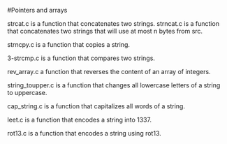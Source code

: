 #Pointers and arrays

strcat.c is a function that concatenates two strings.
strncat.c is a function that concatenates two strings that will use at most n bytes from src.

strncpy.c is a function that copies a string.

3-strcmp.c is a function that compares two strings.

rev_array.c a function that reverses the content of an array of integers.

string_toupper.c is a function that changes all lowercase letters of a string to uppercase.

cap_string.c is a function that capitalizes all words of a string.

leet.c is a function that encodes a string into 1337.

rot13.c is a function that encodes a string using rot13.

